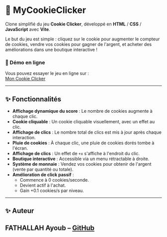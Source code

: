 # 🍪 MyCookieClicker

Clone simplifié du jeu **Cookie Clicker**, développé en **HTML** / **CSS** / **JavaScript** avec **Vite**.

Le but du jeu est simple : cliquez sur le cookie pour augmenter le compteur de cookies, vendre vos cookies pour gagner de l'argent, et acheter des améliorations dans une boutique interactive !

### 🚀 Démo en ligne
Vous pouvez essayer le jeu en ligne sur :  
[Mon Cookie Clicker](https://formidabledu59.github.io/Cookie_Clicker/)

---

## ✨ Fonctionnalités
- **Affichage dynamique du score** : Le nombre de cookies augmente à chaque clic.
- **Cookie cliquable** : Un cookie cliquable visuellement, avec un effet au clic.
- **Affichage de clics** : Le nombre total de clics est mis à jour après chaque interaction.
- **Pluie de cookies** : À chaque clic, une pluie de cookies dorés tombe à l'écran.
- **Affichage de clics** : Un effet de `+x` s'affiche à l'endroit du clic.
- **Boutique interactive** : Accessible via un menu rétractable à droite.
- **Système de monnaie** : Vendez vos cookies pour obtenir de l'argent (vente par quantité ou totale).
- **Amélioration de click passif** :
  - Commence à 0 cookies/seconde.
  - Devient actif à l'achat.
  - Gain +0.1 cookies/s par niveau.

---

## ✨ Auteur
FATHALLAH Ayoub – [GitHub](https://github.com/Formidabledu59)
---
